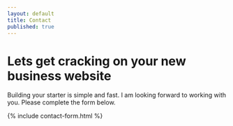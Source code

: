 ```yaml
---
layout: default
title: Contact
published: true
---
```


# Lets get cracking on your new business website

Building your starter is simple and fast. I am looking forward to working with you. Please complete the form below.

{% include contact-form.html %}

